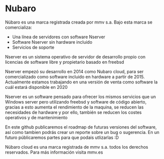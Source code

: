 # Nubaro 

Núbaro es una marca registrada creada por mmv s.a. 
Bajo esta marca se comercializa:
- Una línea de servidores con software Nserver
- Software Nserver sin hardware incluido
- Servicios de soporte

Nserver es un sistema operativo de servidor de desarrollo propio con licencias de software libre y propietario basado en freebsd 

Nserver empezó su desarrollo en 2014 como Nubaro cloud, para ser comercializado como software incluido en hardware a partir de 2015. Actualmente estamos trabajando en una versión de venta como software la cuál estará disponible en 2020

Nserver es un software pensado para ofrecer los mismos servicios que un Windows server pero utilizando freebsd y software de código abierto, gracias a esto aumenta el rendimiento de la maquina, se reducen las necesidades de hardware y por ello, también se reducen los costes operativos y de mantenimiento

En este github publicaremos el roadmap de futuras versiones del software, así como tambien podrás crear un reporte sobre un bug o sugerencia. 
En un futuro públicaremos partes para que podais utlizarlas :D

Núbaro cloud es una marca registrada de mmv s.a. todos los derechos reservados. Para más información visita mmv.es
